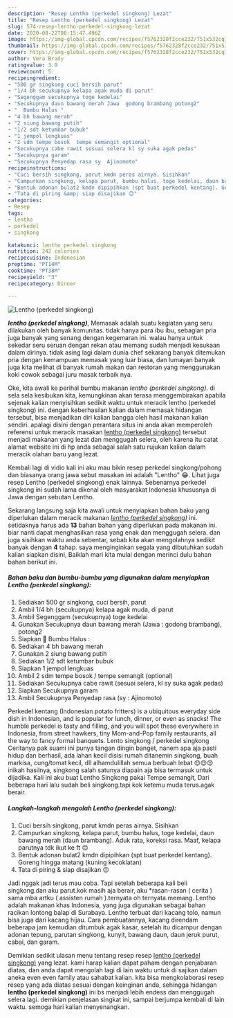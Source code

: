 ```yaml
---
description: "Resep Lentho (perkedel singkong) Lezat"
title: "Resep Lentho (perkedel singkong) Lezat"
slug: 574-resep-lentho-perkedel-singkong-lezat
date: 2020-08-22T08:15:47.496Z
image: https://img-global.cpcdn.com/recipes/f5762328f2cce232/751x532cq70/lentho-perkedel-singkong-foto-resep-utama.jpg
thumbnail: https://img-global.cpcdn.com/recipes/f5762328f2cce232/751x532cq70/lentho-perkedel-singkong-foto-resep-utama.jpg
cover: https://img-global.cpcdn.com/recipes/f5762328f2cce232/751x532cq70/lentho-perkedel-singkong-foto-resep-utama.jpg
author: Vera Brady
ratingvalue: 3.9
reviewcount: 5
recipeingredient:
- "500 gr singkong cuci bersih parut"
- "1/4 bh secukupnya kelapa agak muda di parut"
- "Segenggam secukupnya toge kedelai"
- "Secukupnya daun bawang merah Jawa  godong brambang potong2"
- "  Bumbu Halus "
- "4 bh bawang merah"
- "2 siung bawang putih"
- "1/2 sdt ketumbar bubuk"
- "1 jempol lengkuas"
- "2 sdm tempe bosok  tempe semangit optional"
- "Secukupnya cabe rawit sesuai selera kl sy suka agak pedas"
- "Secukupnya garam"
- "Secukupnya Penyedap rasa sy  Ajinomoto"
recipeinstructions:
- "Cuci bersih singkong, parut kmdn peras airnya. Sisihkan"
- "Campurkan singkong, kelapa parut, bumbu halus, toge kedelai, daun bawang merah (daun brambang). Aduk rata, koreksi rasa. Maaf, kelapa parutnya tdk ikut ke ft 😊"
- "Bentuk adonan bulat2 kmdn dipipihkan (spt buat perkedel kentang). Goreng hingga matang (kuning kecoklatan)"
- "Tata di piring &amp; siap disajikan 😉"
categories:
- Resep
tags:
- lentho
- perkedel
- singkong

katakunci: lentho perkedel singkong 
nutrition: 242 calories
recipecuisine: Indonesian
preptime: "PT14M"
cooktime: "PT38M"
recipeyield: "3"
recipecategory: Dinner

---
```



![Lentho (perkedel singkong)](https://img-global.cpcdn.com/recipes/f5762328f2cce232/751x532cq70/lentho-perkedel-singkong-foto-resep-utama.jpg)

<b><i>lentho (perkedel singkong)</i></b>, Memasak adalah suatu kegiatan yang seru dilakukan oleh banyak komunitas. tidak hanya para ibu ibu, sebagian pria juga banyak yang senang dengan kegemaran ini. walau hanya untuk sekedar seru seruan dengan rekan atau memang sudah menjadi kesukaan dalam dirinya. tidak asing lagi dalam dunia chef sekarang banyak ditemukan pria dengan kemampuan memasak yang luar biasa, dan lumayan banyak juga kita melihat di banyak rumah makan dan restoran yang menggunakan koki cowok sebagai juru masak terbaik nya.

Oke, kita awali ke perihal bumbu makanan <i>lentho (perkedel singkong)</i>. di sela sela kesibukan kita, kemungkinan akan terasa menggembirakan apabila sejenak kalian menyisihkan sedikit waktu untuk meracik lentho (perkedel singkong) ini. dengan keberhasilan kalian dalam memasak hidangan tersebut, bisa menjadikan diri kalian bangga oleh hasil makanan kalian sendiri. apalagi disini dengan perantara situs ini anda akan memperoleh referensi untuk meracik masakan <u>lentho (perkedel singkong)</u> tersebut menjadi makanan yang lezat dan menggugah selera, oleh karena itu catat alamat website ini di hp anda sebagai salah satu rujukan kalian dalam meracik olahan baru yang lezat.

Kembali lagi di vidio kali ini aku mau bikin resep perkedel singkong/pohong dan biasanya orang jawa sebut masakan ini adalah &#34;Lentho&#34; 😂. Lihat juga resep Lentho (perkedel singkong) enak lainnya. Sebenarnya perkedel singkong ini sudah lama dikenal oleh masyarakat Indonesia khususnya di Jawa dengan sebutan Lentho.


Sekarang langsung saja kita awali untuk menyiapkan bahan baku yang diperlukan dalam meracik makanan <u><i>lentho (perkedel singkong)</i></u> ini. setidaknya harus ada <b>13</b> bahan bahan yang diperlukan pada makanan ini. biar nanti dapat menghasilkan rasa yang enak dan menggugah selera. dan juga sisihkan waktu anda sebentar, sebab kita akan mengolahnya sedikit banyak dengan <b>4</b> tahap. saya menginginkan segala yang dibutuhkan sudah kalian siapkan disini, Baiklah mari kita mulai dengan merinci dulu bahan bahan berikut ini.

<!--inarticleads1-->

##### Bahan baku dan bumbu-bumbu yang digunakan dalam menyiapkan Lentho (perkedel singkong):

1. Sediakan 500 gr singkong, cuci bersih, parut
1. Ambil 1/4 bh (secukupnya) kelapa agak muda, di parut
1. Ambil Segenggam (secukupnya) toge kedelai
1. Gunakan Secukupnya daun bawang merah (Jawa : godong brambang), potong2
1. Siapkan  🌠 Bumbu Halus :
1. Sediakan 4 bh bawang merah
1. Gunakan 2 siung bawang putih
1. Sediakan 1/2 sdt ketumbar bubuk
1. Siapkan 1 jempol lengkuas
1. Ambil 2 sdm tempe bosok / tempe semangit (optional)
1. Sediakan Secukupnya cabe rawit (sesuai selera, kl sy suka agak pedas)
1. Siapkan Secukupnya garam
1. Ambil Secukupnya Penyedap rasa (sy : Ajinomoto)


Perkedel kentang (Indonesian potato fritters) is a ubiquitous everyday side dish in Indonesian, and is popular for lunch, dinner, or even as snacks! The humble perkedel is tasty and filling, and you will spot these everywhere in Indonesia, from street hawkers, tiny Mom-and-Pop family restaurants, all the way to fancy formal banquets. Lento singkong / perkedel singkong Ceritanya pak suami ini punya tangan dingin banget, nanem apa aja pasti hidup dan berhasil, ada lahan kecil disisi rumah ditanemin singkong, buah markisa, cung/tomat kecil, dll alhamdulillah semua berbuah lebat 😍😍😍 inikah hasilnya, singkong salah satunya diapain aja bisa termasuk untuk dijadika. Kali ini aku buat Lentho Singkong pakai Tempe semangit, Dari beberapa hari lalu sudah beli singkong.tapi kok ketemu muda terus.agak berair. 

<!--inarticleads2-->

##### Langkah-langkah mengolah Lentho (perkedel singkong):

1. Cuci bersih singkong, parut kmdn peras airnya. Sisihkan
1. Campurkan singkong, kelapa parut, bumbu halus, toge kedelai, daun bawang merah (daun brambang). Aduk rata, koreksi rasa. Maaf, kelapa parutnya tdk ikut ke ft 😊
1. Bentuk adonan bulat2 kmdn dipipihkan (spt buat perkedel kentang). Goreng hingga matang (kuning kecoklatan)
1. Tata di piring &amp; siap disajikan 😉


Jadi nggak jadi terus mau coba. Tapi setelah beberapa kali beli singkong.dan aku parut.kok masih aja berair, aku *rasan-rasan ( cerita ) sama mba artku ( assisten rumah ).ternyata oh ternyata.memang. Lentho adalah makanan khas Indonesia, yang juga digunakan sebagai bahan racikan lontong balap di Surabaya. Lentho terbuat dari kacang tolo, namun bisa juga dari kacang hijau. Cara pembuatannya, kacang direndam beberapa jam kemudian ditumbuk agak kasar, setelah itu dicampur dengan adonan tepung, parutan singkong, kunyit, bawang daun, daun jeruk purut, cabai, dan garam. 

Demikian sedikit ulasan menu tentang resep resep <u>lentho (perkedel singkong)</u> yang lezat. kami harap kalian dapat paham dengan penjabaran diatas, dan anda dapat mengolah lagi di lain waktu untuk di sajikan dalam aneka even even family atau sahabat kalian. kita bisa mengkolaborasi resep resep yang ada diatas sesuai dengan keinginan anda, sehingga hidangan <b>lentho (perkedel singkong)</b> ini bs menjadi lebih endess dan menggugah selera lagi. demikian penjelasan singkat ini, sampai berjumpa kembali di lain waktu. semoga hari kalian menyenangkan.
